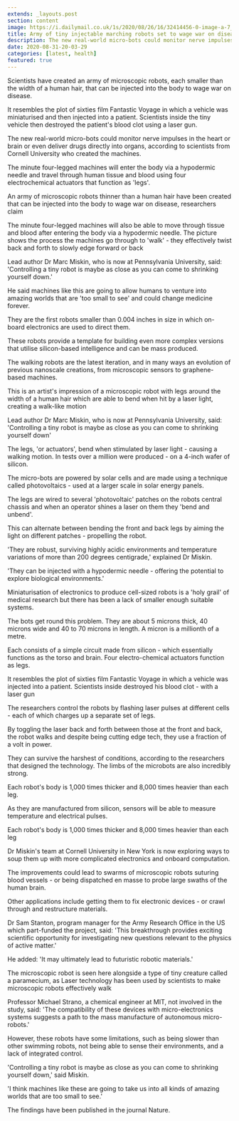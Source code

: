 ```yaml
---
extends: _layouts.post
section: content
image: https://i.dailymail.co.uk/1s/2020/08/26/16/32414456-0-image-a-7_1598454091043.jpg 
title: Army of tiny injectable marching robots set to wage war on disease 
description: The new real-world micro-bots could monitor nerve impulses in the heart or brain, according to scientists from Cornell University who created the machines. 
date: 2020-08-31-20-03-29 
categories: [latest, health] 
featured: true 
--- 
```

Scientists have created an army of microscopic robots, each smaller than the width of a human hair, that can be injected into the body to wage war on disease.

It resembles the plot of sixties film Fantastic Voyage in which a vehicle was miniaturised and then injected into a patient. Scientists inside the tiny vehicle then destroyed the patient's blood clot using a laser gun. 

The new real-world micro-bots could monitor nerve impulses in the heart or brain or even deliver drugs directly into organs, according to scientists from Cornell University who created the machines. 

The minute four-legged machines will enter the body via a hypodermic needle and travel through human tissue and blood using four electrochemical actuators that function as 'legs'. 

An army of microscopic robots thinner than a human hair have been created that can be injected into the body to wage war on disease, researchers claim

The minute four-legged machines will also be able to move through tissue and blood after entering the body via a hypodermic needle. The picture shows the process the machines go through to 'walk' - they effectively twist back and forth to slowly edge forward or back

Lead author Dr Marc Miskin, who is now at Pennsylvania University, said: 'Controlling a tiny robot is maybe as close as you can come to shrinking yourself down.'

He said machines like this are going to allow humans to venture into amazing worlds that are 'too small to see' and could change medicine forever.  

They are the first robots smaller than 0.004 inches in size in which on-board electronics are used to direct them. 

These robots provide a template for building even more complex versions that utilise silicon-based intelligence and can be mass produced.  

The walking robots are the latest iteration, and in many ways an evolution of previous nanoscale creations, from microscopic sensors to graphene-based machines. 

This is an artist's impression of a microscopic robot with legs around the width of a human hair which are able to bend when hit by a laser light, creating a walk-like motion

Lead author Dr Marc Miskin, who is now at Pennsylvania University, said: 'Controlling a tiny robot is maybe as close as you can come to shrinking yourself down'

The legs, 'or actuators', bend when stimulated by laser light - causing a walking motion. In tests over a million were produced - on a 4-inch wafer of silicon.

The micro-bots are powered by solar cells and are made using a technique called photovoltaics - used at a larger scale in solar energy panels.

The legs are wired to several 'photovoltaic' patches on the robots central chassis and when an operator shines a laser on them they 'bend and unbend'. 

This can alternate between bending the front and back legs by aiming the light on different patches - propelling the robot.

'They are robust, surviving highly acidic environments and temperature variations of more than 200 degrees centigrade,' explained Dr Miskin.

'They can be injected with a hypodermic needle - offering the potential to explore biological environments.'

Miniaturisation of electronics to produce cell-sized robots is a 'holy grail' of medical research but there has been a lack of smaller enough suitable systems. 

The bots get round this problem. They are about 5 microns thick, 40 microns wide and 40 to 70 microns in length. A micron is a millionth of a metre.

Each consists of a simple circuit made from silicon - which essentially functions as the torso and brain. Four electro-chemical actuators function as legs.

It resembles the plot of sixties film Fantastic Voyage in which a vehicle was injected into a patient. Scientists inside destroyed his blood clot - with a laser gun

The researchers control the robots by flashing laser pulses at different cells - each of which charges up a separate set of legs.

By toggling the laser back and forth between those at the front and back, the robot walks and despite being cutting edge tech, they use a fraction of a volt in power. 

They can survive the harshest of conditions, according to the researchers that designed the technology. The limbs of the microbots are also incredibly strong.

Each robot's body is 1,000 times thicker and 8,000 times heavier than each leg. 

As they are manufactured from silicon, sensors will be able to measure temperature and electrical pulses.

Each robot's body is 1,000 times thicker and 8,000 times heavier than each leg

Dr Miskin's team at Cornell University in New York is now exploring ways to soup them up with more complicated electronics and onboard computation.

The improvements could lead to swarms of microscopic robots suturing blood vessels - or being dispatched en masse to probe large swaths of the human brain.

Other applications include getting them to fix electronic devices - or crawl through and restructure materials.

Dr Sam Stanton, program manager for the Army Research Office in the US which part-funded the project, said: 'This breakthrough provides exciting scientific opportunity for investigating new questions relevant to the physics of active matter.'

He added: 'It may ultimately lead to futuristic robotic materials.'

The microscopic robot is seen here alongside a type of tiny creature called a paramecium, as Laser technology has been used by scientists to make microscopic robots effectively walk

Professor Michael Strano, a chemical engineer at MIT, not involved in the study, said: 'The compatibility of these devices with micro-electronics systems suggests a path to the mass manufacture of autonomous micro-robots.'

However, these robots have some limitations, such as being slower than other swimming robots, not being able to sense their environments, and a lack of integrated control.

'Controlling a tiny robot is maybe as close as you can come to shrinking yourself down,' said Miskin.

'I think machines like these are going to take us into all kinds of amazing worlds that are too small to see.'

The findings have been published in the journal Nature. 

